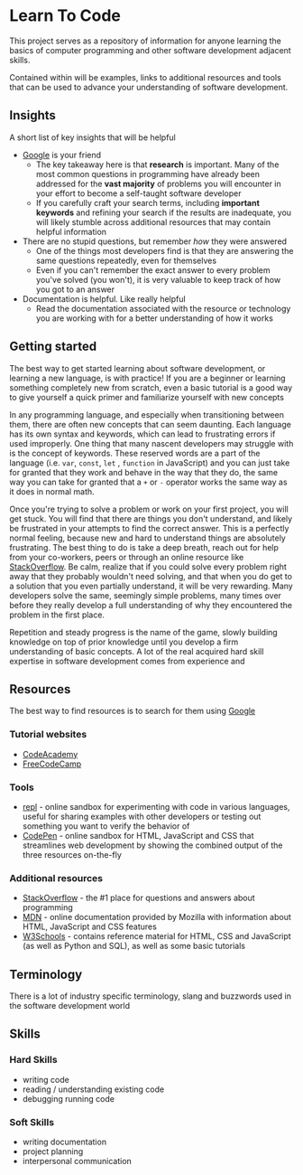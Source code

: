# Learn To Code

This project serves as a repository of information for anyone learning the basics of computer
programming and other software development adjacent skills.

Contained within will be examples, links to additional resources and tools that can be used to
advance your understanding of software development.

## Insights

A short list of key insights that will be helpful

* [Google](https://www.duckduckgo.com) is your friend
    * The key takeaway here is that **research** is important. Many of the most common questions in
      programming have already been addressed for the **vast majority** of problems you will
      encounter in your effort to become a self-taught software developer
    * If you carefully craft your search terms, including **important keywords** and refining your
      search if the results are inadequate, you will likely stumble across additional resources that
      may contain helpful information
* There are no stupid questions, but remember *how* they were answered
    * One of the things most developers find is that they are answering the same questions
      repeatedly, even for themselves
    * Even if you can't remember the exact answer to every problem you've solved (you won't), it is
      very valuable to keep track of how you got to an answer
* Documentation is helpful. Like really helpful
    * Read the documentation associated with the resource or technology you are working with for a
      better understanding of how it works

## Getting started

The best way to get started learning about software development, or learning a new language, is with
practice! If you are a beginner or learning something completely new from scratch, even a basic
tutorial is a good way to give yourself a quick primer and familiarize yourself with new concepts

In any programming language, and especially when transitioning between them, there are often new
concepts that can seem daunting. Each language has its own syntax and keywords, which can lead to
frustrating errors if used improperly. One thing that many nascent developers may struggle with is
the concept of keywords. These reserved words are a part of the language (i.e. `var`, `const`, `let`
, `function` in JavaScript) and you can just take for granted that they work and behave in the way
that they do, the same way you can take for granted that a `+` or `-` operator works the same way as
it does in normal math.

Once you're trying to solve a problem or work on your first project, you will get stuck. You will
find that there are things you don't understand, and likely be frustrated in your attempts to find
the correct answer. This is a perfectly normal feeling, because new and hard to understand things
are absolutely frustrating. The best thing to do is take a deep breath, reach out for help from your
co-workers, peers or through an online resource like [StackOverflow](https://www.stackoverflow.com).
Be calm, realize that if you could solve every problem right away that they probably wouldn't need
solving, and that when you do get to a solution that you even partially understand, it will be very
rewarding. Many developers solve the same, seemingly simple problems, many times over before they
really develop a full understanding of why they encountered the problem in the first place.

Repetition and steady progress is the name of the game, slowly building knowledge on top of prior
knowledge until you develop a firm understanding of basic concepts. A lot of the real acquired hard
skill expertise in software development comes from experience and

## Resources

The best way to find resources is to search for them using [Google](https://www.duckduckgo.com)

### Tutorial websites

* [CodeAcademy](https://www.codeacademy.com)
* [FreeCodeCamp](https://www.freecodecamp.org)

### Tools

* [repl](https://replit.com) - online sandbox for experimenting with code in various languages,
  useful for sharing examples with other developers or testing out something you want to verify the
  behavior of
* [CodePen](https://codepen.io/) - online sandbox for HTML, JavaScript and CSS that streamlines web
  development by showing the combined output of the three resources on-the-fly

### Additional resources

* [StackOverflow](https://www.stackoverflow.com) - the #1 place for questions and answers about
  programming
* [MDN](https://developer.mozilla.org/en-US/) - online documentation provided by Mozilla with
  information about HTML, JavaScript and CSS features
* [W3Schools](https://www.w3schools.com/) - contains reference material for HTML, CSS and
  JavaScript (as well as Python and SQL), as well as some basic tutorials

## Terminology

There is a lot of industry specific terminology, slang and buzzwords used in the software
development world

## Skills

### Hard Skills

* writing code
* reading / understanding existing code
* debugging running code

### Soft Skills

* writing documentation
* project planning
* interpersonal communication
